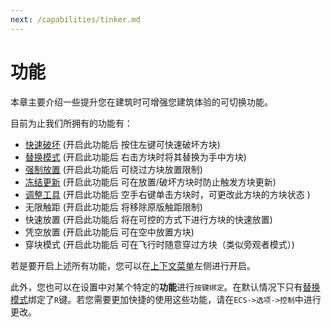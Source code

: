 ```yaml
---
next: /capabilities/tinker.md
---
```


# 功能

本章主要介绍一些提升您在建筑时可增强您建筑体验的可切换功能。

目前为止我们所拥有的功能有：

- [快速破坏](bulldozer.md) (开启此功能后 按住左键可快速破坏方块)
- [替换模式](replacemode.md) (开启此功能后 右击方块时将其替换为手中方块)
- [强制放置](forceplace.md) (开启此功能后 可绕过方块放置限制)
- [冻结更新](noupdates.md) (开启此功能后 可在放置/破坏方块时防止触发方块更新)
- [调整工具](tinker.md) (开启此功能后 空手右键单击方块时，可更改此方块的方块状态 )
- 无限触距 (开启此功能后 将移除原版触距限制)
- 快速放置 (开启此功能后 将在可控的方式下进行方块的快速放置)
- 凭空放置 (开启此功能后 可在空中放置方块)
- 穿块模式 (开启此功能后 可在飞行时随意穿过方块（类似旁观者模式）)

若是要开启上述所有功能，您可以在[上下文菜单](builder/contextmenu.md)左侧进行开启。

此外，您也可以在设置中对某个特定的**功能**进行`按键绑定`。在默认情况下只有[替换模式](replacemode.md)绑定了`R`键。若您需要更加快捷的使用这些功能，请在`ECS->选项->控制`中进行更改。
